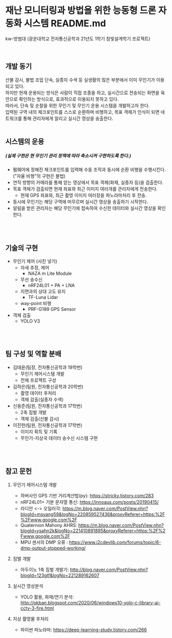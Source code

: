 
# 재난 모니터링과 방법을 위한 능동형 드론 자동화 시스템 README.md
kw-방범대 (광운대학교 전자통신공학과 21년도 1학기 참빛설계학기 프로젝트)


<br>

## 개발 동기
산불 감시, 불법 조업 단속, 실종자 수색 등 실생활의 많은 부분에서 이미 무인기가 이용되고 있다.
<br>
하지만 현재 운용되는 방식은 사람이 직접 조종을 하고, 실시간으로 전송되는 화면을 육안으로 확인하는 방식으로, 효과적으로 이용되지 못하고 있다.
<br>
따라서, 단속 및 순찰을 위한 무인기 및 무인기 운용 시스템을 개발하고자 한다.
<br>
입력된 구역 내의 체크포인트를 스스로 순환하며 비행하고, 목표 객체가 인식이 되면 네트워크를 통해 관리자에게 알리고 실시간 영상을 송출한다.
<br>
<br>

## 시스템의 운용
##### (실제 구현은 현 무인기 관리 정책에 따라 축소시켜 구현하도록 한다.)
- 펌웨어에 정해진 체크포인트를 입력해 수동 조작과 동시에 순환 비행을 수행시킨다. ("자율 비행"의 구현은 불법)
- 연직 방향의 카메라를 통해 얻는 영상에서 목표 객체(화재, 실종자 등)을 검출한다.
- 목표 객체가 검출되면 현재 좌표와 최근 이미지 여러개를 관리자에게 전송한다.
    - 현재 GPS 좌표와, 최근 촬영 이미지 여러장을 파노라마처리 후 전송.
- 동시에 무인기는 해당 구역에 머무르며 실시간 영상을 송출하기 시작한다.
- 알림을 받은 관리자는 해당 무인기에 접속하여 수신한 데이터와 실시간 영상을 확인한다.
<br>
<br>

## 기술의 구현
- 무인기 제어 (사진 넣기)
    - 자세 추정, 제어
        - NAZA m Lite Module
    - 무선 송수신
        - nRF24L01 + PA + LNA
    - 지면과의 상대 고도 유지
        - TF-Luna Lidar
    - way-point 비행
        - PRF-G189 GPS Sensor
- 객체 검출
    - YOLO V3
<br>
<br>

## 팀 구성 및 역할 분배
- 김태윤(팀장, 전자통신공학과 19학번)
    - 무인기 제어시스템 개발
    - 전체 프로젝트 구성
- 김하은(팀원, 전자통신공학과 20학번)
    - 촬영 데이터 후처리
    - 객체 검출(실종자 수색)
- 신용준(팀원, 전자통신공학과 17학번)
    - 2축 짐벌 개발
    - 객체 검출(산불 감시)
- 이진헌(팀원, 전자통신공학과 17학번)
    - 이미지 획득 및 기록
    - 무인기-지상국 데이터 송수신 시스템 구현
<br>
<br>

## 참고 문헌
1. 무인기 제어시스템 개발
    - 하버사인 GPS 기반 거리계산법(py): https://stricky.tistory.com/283
    - nRF24L01+ 기본 문자열 통신: https://innoaus.com/posts/20190415/
    - 라디안 <-> 오일러각: https://m.blog.naver.com/PostView.nhn?blogId=msyang59&logNo=220859527436&proxyReferer=https:%2F%2Fwww.google.com%2F
    - Quaternion Mahony AHRS: https://m.blog.naver.com/PostView.nhn?blogId=ysahn2k&logNo=221410891895&proxyReferer=https:%2F%2Fwww.google.com%2F
    - MPU 센서의 DMP 오류 : https://www.i2cdevlib.com/forums/topic/6-dmp-output-stopped-working/

2. 짐벌 개발
    - 아두이노 1축 짐벌 개발기: http://blog.naver.com/PostView.nhn?blogId=123gtf&logNo=221289162607

3. 실시간 영상분석
    - YOLO 활용, 화재/연기 분석: http://pkban.blogspot.com/2020/06/windows10-yolo-c-library-ai-cctv-3-fire.html
4. 지상 촬영물 후처리
    - 파이썬 파노라마: https://deep-learning-study.tistory.com/266
<br>
<br>

